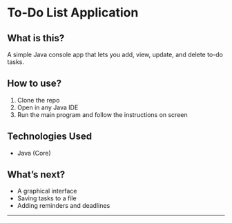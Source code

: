 # To-Do List Application

## What is this?
A simple Java console app that lets you add, view, update, and delete to-do tasks.

## How to use?
1. Clone the repo  
2. Open in any Java IDE  
3. Run the main program and follow the instructions on screen

## Technologies Used
- Java (Core)

## What’s next?
- A graphical interface  
- Saving tasks to a file  
- Adding reminders and deadlines

---


